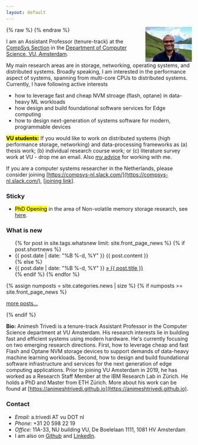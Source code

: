 ```yaml
---
layout: default
---
```

{% raw %}
<a href="/images/2020-atr-image.png" title="View larger picture"><img src="/images/2020-atr-image.png" alt="Photo of Animesh Trivedi"
style="float:right;width:25%;max-width:150px;margin-left:15px;"/></a>
{% endraw %}

<!-- <mark><b>Update:</b></mark> Starting from 2019, I will be joining the Department of Computer Science, VU, Amsterdam as (tenure-track) Assistant Professor. -->

I am an Assistant Professor (tenure-track) at the [CompSys Section](https://www.vucompsys.net/) in the [Department of Computer Science, VU, Amsterdam](https://www.cs.vu.nl/en/index.aspx). 

My main research areas are in storage, networking, operating systems, and distributed systems. Broadly speaking, I am interested in the performance aspect of systems, spanning from multi-core CPUs to distributed systems. Currently, I have following active interests 
  * how to leverage fast and cheap NVM stroage (flash, optane) in data-heavy ML workloads
  * how design and build foundational software services for Edge computing
  * how to design next-generation of systems software for modern, programmable devices

<!-- 
am investigating how modern, programmable, high-performance devices (100+ Gbps network, NVMe/Flash/Optane storage, etc.) can be leveraged in large-scale data-processing and machine learning systems such as Spark, Tensorflow, serverless workloads. 

I am one of the founding contributors of the [Apache Crail (Incubating)](https://crail.incubator.apache.org/) project. Prior to joining VU, I was a Researcher at the IBM Research Lab, Zurich. I obtained my PhD and MSc in Computer Science at ETH Zurich.
Prior to joining VU, I was a Researcher at the IBM Research Lab, Zurich. I obtained my PhD and MSc in Computer Science at ETH Zurich.
finished my PhD in Computer Science at ETH Zurich under the supervision of Prof. Thomas Gross.-->

<mark><b>VU students:</b></mark> If you would like to work on distributed systems (high performance storage, networking) and data-processing frameworks as (a) thesis work; (b) individual research course work; or (c) literature survey work at VU - drop me an email. Also [my advice](/advice/) for working with me.

<!-- <mark><b>TA openings:</b></mark> We have multiple [TA openings](/ta-openings/) in two courses. -->

<!-- <mark><a href="{{ site.base }}/ta-openings/">TA openings</a></mark> --> 

If you are a computer systems researcher in the Netherlands, please consider joining [https://compsys-nl.slack.com/](https://compsys-nl.slack.com/), [[joining link](https://join.slack.com/t/compsys-nl/shared_invite/zt-fx78q58g-Veea9LReM5zA1QqRPQ6peA)].

<!-- 
### Sticky  
  * [<mark>PhD Opening</mark> in the area of NVM storage support for ML](https://workingat.vu.nl/ad/phd-position-in-storage-support-for-machine-learning/w3s7ih), (**deadline: June 15th, 2021**).
  * <mark>CompSys'21 is happening</mark> (June 28th/29th 2021), see [the announcement](/compsys2021-announcement/).
-->
### Sticky  
  * <mark>PhD Opening</mark> in the area of Non-volatile memory storage research, see [here](/21-phd-opening/).

### What is new
<ul class="news list-unstyled">
{% for post in site.tags.whatsnew limit: site.front_page_news %}
    {% if post.shortnews %}
        <li class="shortnews">
            <span class="date">{{ post.date | date: "%B %-d, %Y" }}</span>
            {{ post.content }}
        </li>
    {% else %}
        <li class="bloglink">
            <span class="date">{{ post.date | date: "%B %-d, %Y" }}</span>
            <a href="{{ post.url }}">&raquo; {{ post.title }}</a>
        </li>
    {% endif %}
{% endfor %}
</ul>
{% assign numposts = site.categories.news | size %}
{% if numposts >= site.front_page_news %}
<p><a href="{{ site.base }}/news/">more posts&hellip;</a></p>
{% endif %}

**Bio:** Animesh Trivedi is a tenure-track Assistant Professor in the Computer Science department at VU Amsterdam. His research interests lie in building fast and efficient systems using modern hardware. He's currently focusing on two emerging research directions. First, how to leverage cheap and fast Flash and Optane NVM storage devices to support demands of data-heavy machine learning workloads. Second, how to design and build foundational software infrastructure and services for the next generation of edge computing applications. Prior to joining VU Amsterdam in 2019, he has worked as a Research Staff Member at the IBM Research Lab in Zürich. He holds a PhD and Master from ETH Zürich. More about his work can be found at [https://animeshtrivedi.github.io](https://animeshtrivedi.github.io).

<!-- 
Animesh Trivedi is a tenure-track Assistant Professor in the department of Computer Science at VU Amsterdam. Prior to joining the department in 2019, he has worked as a Research Staff Member at the IBM Research Lab in Zurich. His research interests lie in building fast and efficient distributed systems around modern high-performance, programmable I/O devices. He is currently investigating how to leverage emerging Non-Volatile Memories (NVMs) to support data access demands of machine learning workloads. He is one of the founding members of the Apache Crail (Incubating) project. He holds a PhD and master from ETH Zurich. More about his work can be found at [https://animeshtrivedi.github.io](https://animeshtrivedi.github.io).-->

### Contact
  * *Email:* a.trivedi AT vu DOT nl 
  * *Phone:* +31 20 598 22 19 
  * *Office:* 11A-33, NU building VU, De Boelelaan 1111, 1081 HV Amsterdam
  * I am also on [Github](https://github.com/animeshtrivedi) and [LinkedIn](https://ch.linkedin.com/in/animesh-trivedi-5407aa2).
